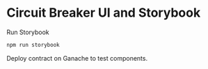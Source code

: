 # Circuit Breaker UI and Storybook

Run Storybook

```bash
npm run storybook
```

Deploy contract on Ganache to test components.

